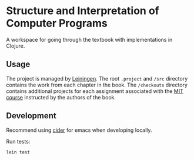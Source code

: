 # Structure and Interpretation of Computer Programs

A workspace for going through the textbook with implementations in Clojure.

## Usage

The project is managed by [Leiningen][1]. The root `.project` and `/src` directory
contains the work from each chapter in the book. The `/checkouts` directory contains additional
projects for each assignment associated with the [MIT course][2] instructed by the authors of the book.

## Development

Recommend using [cider][3] for emacs when developing locally.

Run tests:
```bash
lein test
```

[1]: https://leiningen.org
[2]: https://ocw.mit.edu/courses/electrical-engineering-and-computer-science/6-001-structure-and-interpretation-of-computer-programs-spring-2005/index.htm
[3]: https://github.com/clojure-emacs/cider
